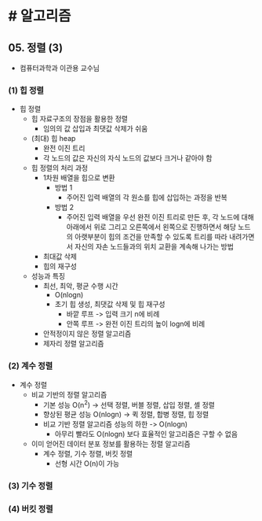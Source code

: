 # # 알고리즘

## 05. 정렬 (3)

- 컴퓨터과학과 이관용 교수님

### (1) 힙 정렬

- 힙 정렬
    - 힙 자료구조의 장점을 활용한 정렬
        - 임의의 값 삽입과 최댓값 삭제가 쉬움
    - (최대) 힙 heap
        - 완전 이진 트리
        - 각 노드의 값은 자신의 자식 노드의 값보다 크거나 같아야 함
    - 힙 정렬의 처리 과정
        - 1차원 배열을 힙으로 변환
            - 방법 1
                - 주어진 입력 배열의 각 원소를 힙에 삽입하는 과정을 반복
            - 방법 2
                - 주어진 입력 배열을 우선 완전 이진 트리로 만든 후, 각 노드에 대해 아래에서 위로 그리고 오른쪽에서 왼쪽으로 진행하면서 해당 노드의 아랫부분이 힙의 조건을 만족할 수 있도록 트리를
                  따라 내려가면서 자신의 자손 노드들과의 위치 교환을 계속해 나가는 방법
        - 최대값 삭제
        - 힙의 재구성
    - 성능과 특징
        - 최선, 최악, 평균 수행 시간
            - O(nlogn)
            - 초기 힙 생성, 최댓값 삭제 및 힙 재구성
                - 바깥 루프 -> 입력 크기 n에 비례
                - 안쪽 루프 -> 완전 이진 트리의 높이 logn에 비례
        - 안적정이지 않은 정렬 알고리즘
        - 제자리 정렬 알고리즘

### (2) 계수 정렬

- 계수 정렬
    - 비교 기반의 정렬 알고리즘
        - 기본 성능 O(n<sup>2</sup>) -> 선택 정렬, 버블 정렬, 삽입 정렬, 셸 정렬
        - 향상된 평균 성능 O(nlogn) -> 퀵 정렬, 합병 정렬, 힙 정렬
        - 비교 기반 정렬 알고리즘 성능의 하한 -> O(nlogn)
            - 아무리 빨라도 O(nlogn) 보다 효율적인 알고리즘은 구할 수 없음
    - 이미 얻어진 데이터 분포 정보를 활용하는 정렬 알고리즘
        - 계수 정렬, 기수 정렬, 버킷 정렬
            - 선형 시간 O(n)이 가능

### (3) 기수 정렬

### (4) 버킷 정렬
